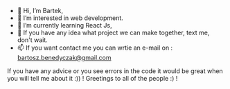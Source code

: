 - 👋 Hi, I’m Bartek,
- 👀 I’m interested in web development.
- 🌱 I’m currently learning React Js, 
- 💞️ If you have any idea what project we can make together, text me, don't wait.
- 📫 If you want contact me you can wrtie an e-mail on : bartosz.benedyczak@gmail.com


If you have any advice or you see errors in the code it would be great when you will tell me about it :)) !
Greetings to all of the people :) !

